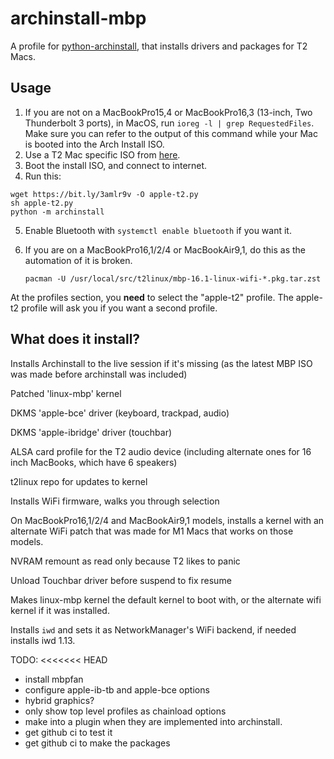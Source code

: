# archinstall-mbp

A profile for [python-archinstall](https://github.com/archlinux/archinstall), that installs drivers and packages for T2 Macs.

## Usage
1. If you are not on a MacBookPro15,4 or MacBookPro16,3 (13-inch, Two Thunderbolt 3 ports), 
   in MacOS, run `ioreg -l | grep RequestedFiles`. Make sure you can refer to the
   output of this command while your Mac is booted into the Arch Install ISO.
3. Use a T2 Mac specific ISO from [here](https://dl.t2linux.org/archlinux/iso/index.html).
4. Boot the install ISO, and connect to internet.
5. Run this:
```shell
wget https://bit.ly/3amlr9v -O apple-t2.py
sh apple-t2.py
python -m archinstall
```
5. Enable Bluetooth with `systemctl enable bluetooth` if you want it.
6. If you are on a MacBookPro16,1/2/4 or MacBookAir9,1, do this as the
   automation of it is broken.
   
   ```
   pacman -U /usr/local/src/t2linux/mbp-16.1-linux-wifi-*.pkg.tar.zst
   ```

At the profiles section, you **need** to select the "apple-t2" profile. The
apple-t2 profile will ask you if you want a second profile.

## What does it install?

Installs Archinstall to the live session if it's missing (as the latest
MBP ISO was made before archinstall was included)

Patched 'linux-mbp' kernel

DKMS 'apple-bce' driver (keyboard, trackpad, audio) 

DKMS 'apple-ibridge' driver (touchbar)

ALSA card profile for the T2 audio device (including alternate ones for
16 inch MacBooks, which have 6 speakers)

t2linux repo for updates to kernel

Installs WiFi firmware, walks you through selection

On MacBookPro16,1/2/4 and MacBookAir9,1 models, installs a kernel with an alternate
WiFi patch that was made for M1 Macs that works on those models.

NVRAM remount as read only because T2 likes to panic

Unload Touchbar driver before suspend to fix resume

Makes linux-mbp kernel the default kernel to boot with, or the alternate wifi kernel
if it was installed.

Installs `iwd` and sets it as NetworkManager's WiFi backend, if needed
installs iwd 1.13.

TODO:
<<<<<<< HEAD
- install mbpfan
- configure apple-ib-tb and apple-bce options
- hybrid graphics?
- only show top level profiles as chainload options
- make into a plugin when they are implemented into archinstall.
- get github ci to test it
- get github ci to make the packages
